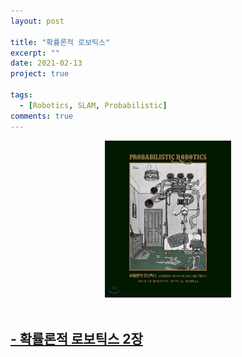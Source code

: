 ```yaml
---
layout: post

title: "확률론적 로보틱스"
excerpt: ""
date: 2021-02-13
project: true

tags:
  - [Robotics, SLAM, Probabilistic]
comments: true
---
```


<center><img src="../assets/img/probabilistic_robotics/book_cover.png" width="40%" height="40%"></center>
<br>

## [- 확률론적 로보틱스 2장](https://zang09.github.io/probabilistic-robotics-2/)
